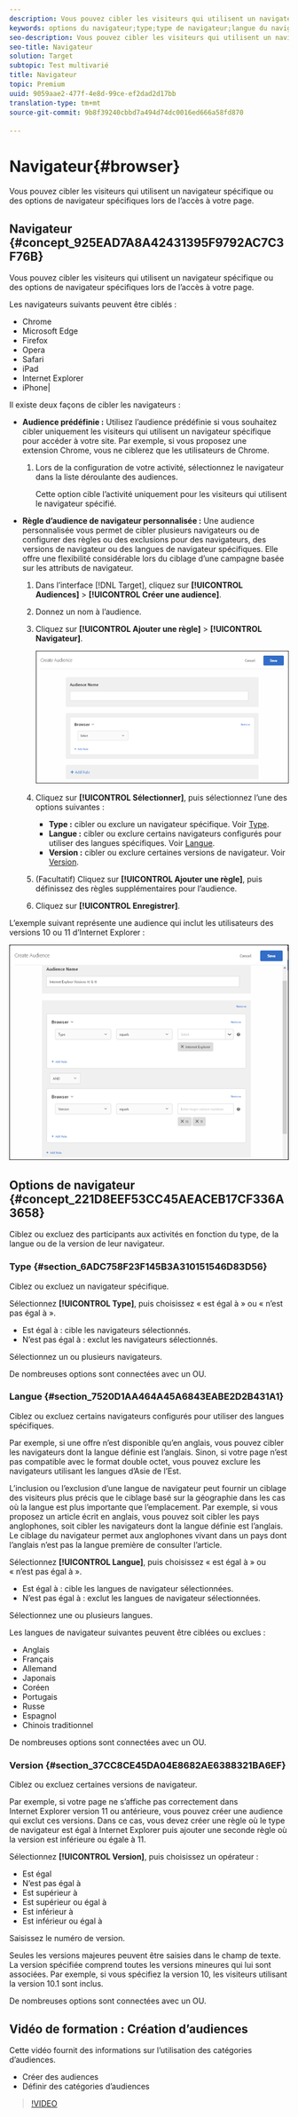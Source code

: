 ```yaml
---
description: Vous pouvez cibler les visiteurs qui utilisent un navigateur spécifique ou des options de navigateur spécifiques lors de l’accès à votre page.
keywords: options du navigateur;type;type de navigateur;langue du navigateur;langue;version;version du navigateur
seo-description: Vous pouvez cibler les visiteurs qui utilisent un navigateur spécifique ou des options de navigateur spécifiques lors de l’accès à votre page.
seo-title: Navigateur
solution: Target
subtopic: Test multivarié
title: Navigateur
topic: Premium
uuid: 9059aae2-477f-4e8d-99ce-ef2dad2d17bb
translation-type: tm+mt
source-git-commit: 9b8f39240cbbd7a494d74dc0016ed666a58fd870

---
```



# Navigateur{#browser}

Vous pouvez cibler les visiteurs qui utilisent un navigateur spécifique ou des options de navigateur spécifiques lors de l’accès à votre page.

## Navigateur {#concept_925EAD7A8A42431395F9792AC7C3F76B}

Vous pouvez cibler les visiteurs qui utilisent un navigateur spécifique ou des options de navigateur spécifiques lors de l’accès à votre page.

Les navigateurs suivants peuvent être ciblés :

* Chrome
* Microsoft Edge
* Firefox
* Opera
* Safari
* iPad 
* Internet Explorer
* iPhone|

Il existe deux façons de cibler les navigateurs :

* **Audience prédéfinie :** Utilisez l’audience prédéfinie si vous souhaitez cibler uniquement les visiteurs qui utilisent un navigateur spécifique pour accéder à votre site. Par exemple, si vous proposez une extension Chrome, vous ne ciblerez que les utilisateurs de Chrome.

   1. Lors de la configuration de votre activité, sélectionnez le navigateur dans la liste déroulante des audiences.

      Cette option cible l’activité uniquement pour les visiteurs qui utilisent le navigateur spécifié.

* **Règle d’audience de navigateur personnalisée :** Une audience personnalisée vous permet de cibler plusieurs navigateurs ou de configurer des règles ou des exclusions pour des navigateurs, des versions de navigateur ou des langues de navigateur spécifiques. Elle offre une flexibilité considérable lors du ciblage d’une campagne basée sur les attributs de navigateur.

   1. Dans l’interface [!DNL Target], cliquez sur **[!UICONTROL Audiences]** &gt; **[!UICONTROL Créer une audience]**.
   1. Donnez un nom à l’audience.
   1. Cliquez sur **[!UICONTROL Ajouter une règle]** &gt; **[!UICONTROL Navigateur]**.

      ![](assets/target_browser.png)

   1. Cliquez sur **[!UICONTROL Sélectionner]**, puis sélectionnez l’une des options suivantes :

      * **Type :** cibler ou exclure un navigateur spécifique. Voir [Type](../../../c-target/c-audiences/c-target-rules/browser.md#section_6ADC758F23F145B3A310151546D83D56).
      * **Langue :** cibler ou exclure certains navigateurs configurés pour utiliser des langues spécifiques. Voir [Langue](../../../c-target/c-audiences/c-target-rules/browser.md#section_7520D1AA464A45A6843EABE2D2B431A1).
      * **Version :** cibler ou exclure certaines versions de navigateur. Voir [Version](../../../c-target/c-audiences/c-target-rules/browser.md#section_37CC8CE45DA04E8682AE6388321BA6EF).
   1. (Facultatif) Cliquez sur **[!UICONTROL Ajouter une règle]**, puis définissez des règles supplémentaires pour l’audience.
   1. Cliquez sur **[!UICONTROL Enregistrer]**.


L’exemple suivant représente une audience qui inclut les utilisateurs des versions 10 ou 11 d’Internet Explorer :

![](assets/target_exclude_ie.png)

## Options de navigateur {#concept_221D8EEF53CC45AEACEB17CF336A3658}

Ciblez ou excluez des participants aux activités en fonction du type, de la langue ou de la version de leur navigateur.

### Type  {#section_6ADC758F23F145B3A310151546D83D56}

Ciblez ou excluez un navigateur spécifique.

Sélectionnez **[!UICONTROL Type]**, puis choisissez « est égal à » ou « n’est pas égal à ».

* Est égal à : cible les navigateurs sélectionnés.
* N’est pas égal à : exclut les navigateurs sélectionnés.

Sélectionnez un ou plusieurs navigateurs.

De nombreuses options sont connectées avec un OU.

### Langue  {#section_7520D1AA464A45A6843EABE2D2B431A1}

Ciblez ou excluez certains navigateurs configurés pour utiliser des langues spécifiques.

Par exemple, si une offre n’est disponible qu’en anglais, vous pouvez cibler les navigateurs dont la langue définie est l’anglais. Sinon, si votre page n’est pas compatible avec le format double octet, vous pouvez exclure les navigateurs utilisant les langues d’Asie de l’Est.

L’inclusion ou l’exclusion d’une langue de navigateur peut fournir un ciblage des visiteurs plus précis que le ciblage basé sur la géographie dans les cas où la langue est plus importante que l’emplacement. Par exemple, si vous proposez un article écrit en anglais, vous pouvez soit cibler les pays anglophones, soit cibler les navigateurs dont la langue définie est l’anglais. Le ciblage du navigateur permet aux anglophones vivant dans un pays dont l’anglais n’est pas la langue première de consulter l’article.

Sélectionnez **[!UICONTROL Langue]**, puis choisissez « est égal à » ou « n’est pas égal à ».

* Est égal à : cible les langues de navigateur sélectionnées.
* N’est pas égal à : exclut les langues de navigateur sélectionnées.

Sélectionnez une ou plusieurs langues.

Les langues de navigateur suivantes peuvent être ciblées ou exclues :

* Anglais
* Français
* Allemand
* Japonais
* Coréen
* Portugais
* Russe
* Espagnol
* Chinois traditionnel

De nombreuses options sont connectées avec un OU.

### Version  {#section_37CC8CE45DA04E8682AE6388321BA6EF}

Ciblez ou excluez certaines versions de navigateur.

Par exemple, si votre page ne s’affiche pas correctement dans Internet Explorer version 11 ou antérieure, vous pouvez créer une audience qui exclut ces versions. Dans ce cas, vous devez créer une règle où le type de navigateur est égal à Internet Explorer puis ajouter une seconde règle où la version est inférieure ou égale à 11.

Sélectionnez **[!UICONTROL Version]**, puis choisissez un opérateur :

* Est égal
* N’est pas égal à
* Est supérieur à
* Est supérieur ou égal à
* Est inférieur à
* Est inférieur ou égal à

Saisissez le numéro de version.

Seules les versions majeures peuvent être saisies dans le champ de texte. La version spécifiée comprend toutes les versions mineures qui lui sont associées. Par exemple, si vous spécifiez la version 10, les visiteurs utilisant la version 10.1 sont inclus.

De nombreuses options sont connectées avec un OU.

## Vidéo de formation : Création d’audiences

Cette vidéo fournit des informations sur l’utilisation des catégories d’audiences.

* Créer des audiences
* Définir des catégories d’audiences

>[!VIDEO](https://video.tv.adobe.com/v/17392)